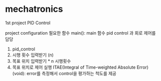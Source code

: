 # mechatronics

1st project
  PID Control


project configuration
필요한 함수
main(): main 함수 pid control 과 회로 제어를 담당 
   1. pid_control
   2. 시행 횟수 입력받기 (n)
   3. 목표 위치 입력받기 * n 시행횟수
   4. 목표 위치로 제어 실행
ITAE(Integral of Time-weighted Absolute Error)(void): error를 측정해서 control을 평가하는 척도를 제공
